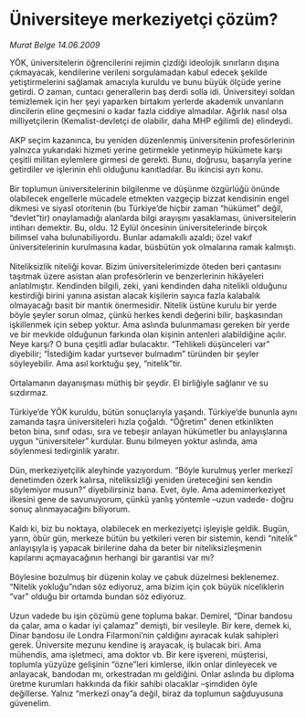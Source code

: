 # Üniversiteye merkeziyetçi çözüm?

*Murat Belge 14.06.2009*

<div class="taraf_structure_2col_1zq">
<div class="margen_n">



 <p>YÖK, üniversitelerin öğrencilerini rejimin çizdiği ideolojik sınırların dışına çıkmayacak, kendilerine verileni sorgulamadan kabul edecek şekilde yetiştirmelerini sağlamak amacıyla kuruldu ve bunu büyük ölçüde yerine getirdi. O zaman, cuntacı generallerin baş derdi solla idi. Üniversiteyi soldan temizlemek için her şeyi yaparken birtakım yerlerde akademik unvanların dincilerin eline geçmesini o kadar fazla ciddiye almadılar. Ağırlık nasıl olsa milliyetçilerin (Kemalist-devletçi de olabilir, daha MHP eğilimli de) elindeydi. <br/><br/>AKP seçim kazanınca, bu yeniden düzenlenmiş üniversitenin profesörlerinin yalnızca yukarıdaki hizmeti yerine getirmekle yetinmeyip hükümete karşı çeşitli militan eylemlere girmesi de gerekti. Bunu, doğrusu, başarıyla yerine getirdiler ve işlerinin ehli olduğunu kanıtladılar. Bu ikincisi ayrı konu. <br/><br/>Bir toplumun üniversitelerinin bilgilenme ve düşünme özgürlüğü önünde olabilecek engellerle mücadele etmekten vazgeçip bizzat kendisinin engel dikmesi ve siyasî otoritenin (bu Türkiye’de hiçbir zaman “hükümet” değil, “devlet”tir) onaylamadığı alanlarda bilgi arayışını yasaklaması, üniversitelerin intiharı demektir. Bu, oldu. 12 Eylül öncesinin üniversitelerinde birçok bilimsel vaha bulunabiliyordu. Bunlar adamakıllı azaldı; özel vakıf üniversitelerinin kurulmasına kadar, büsbütün yok olmalarına ramak kalmıştı. <br/><br/>Niteliksizlik niteliği kovar. Bizim üniversitelerimizde öteden beri çantasını taşıtmak üzere asistan alan profesörlerin ve benzerlerinin hikâyeleri anlatılmıştır. Kendinden bilgili, zeki, yani kendinden daha nitelikli olduğunu kestirdiği birini yanına asistan alacak kişilerin sayıca fazla kalabalık olmayacağı basit bir mantık önermesidir. Nitelik üstüne kurulu bir yerde böyle şeyler sorun olmaz, çünkü herkes kendi değerini bilir, başkasından işkillenmek için sebep yoktur. Ama aslında bulunmaması gereken bir yerde ve bir mevkide olduğunun farkında olan kişinin antenleri alabildiğine açılır. Neye karşı? O buna çeşitli adlar bulacaktır. “Tehlikeli düşünceleri var” diyebilir; “İstediğim kadar yurtsever bulmadım” türünden bir şeyler söyleyebilir. Ama asıl korktuğu şey, “nitelik”tir. <br/><br/>Ortalamanın dayanışması müthiş bir şeydir. El birliğiyle sağlanır ve su sızdırmaz. <br/><br/>Türkiye’de YÖK kuruldu, bütün sonuçlarıyla yaşandı. Türkiye’de bununla aynı zamanda taşra üniversiteleri hızla çoğaldı. “Öğretim” denen etkinlikten beton bina, sınıf odası, sıra ve tebeşir anlayan hükümetler bu anlayışlarına uygun “üniversiteler” kurdular. Bunu bilmeyen yoktur aslında, ama söylenmesi tedirginlik yaratır. <br/><br/>Dün, merkeziyetçilik aleyhinde yazıyordum. “Böyle kurulmuş yerler merkezî denetimden özerk kalırsa, niteliksizliği yeniden üreteceğini sen kendin söylemiyor musun?” diyebilirsiniz bana. Evet, öyle. Ama ademimerkeziyet ilkesini gene de savunuyorum, çünkü yanlış yöntemle –uzun vadede- doğru sonuç alınmayacağını biliyorum. <br/><br/>Kaldı ki, biz bu noktaya, olabilecek en merkeziyetçi işleyişle geldik. Bugün, yarın, öbür gün, merkeze bütün bu yetkileri veren bir sistemin, kendi “nitelik” anlayışıyla iş yapacak birilerine daha da beter bir niteliksizleşmenin kapılarını açmayacağının herhangi bir garantisi var mı? <br/><br/>Böylesine bozulmuş bir düzenin kolay ve çabuk düzelmesi beklenemez. “Nitelik yokluğu”ndan söz ediyoruz, ama bizim için çok büyük niceliklerin “var” olduğu bir ortamda bundan söz ediyoruz. <br/><br/>Uzun vadede bu işin çözümü gene topluma bakar. Demirel, “Dinar bandosu da çalar, ama o kadar iyi çalamaz” demişti, bir vesileyle. Bir kere, demek ki, Dinar bandosu ile Londra Filarmoni’nin çaldığını ayıracak kulak sahipleri gerek. Üniversite mezunu kendine iş arayacak, iş bulacak biri. Ama mühendis, ama işletmeci, ama doktor vb. Bir kere işvereni, müşterisi, toplumla yüzyüze gelişinin “özne”leri kimlerse, ilkin onlar dinleyecek ve anlayacak, bandodan mı, orkestradan mı geldiğini. Onlar aslında bu diploma üretme kurumları hakkında da fikir sahibi olacaklar –şimdiden öyle değillerse. Yalnız “merkezî onay”a değil, biraz da toplumun sağduyusuna güvenelim.</p>
<br/>
<br/>
<br/>



<br/>


<div id="taraf_not">
</div>

</div>


</div>
